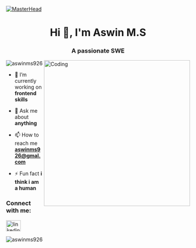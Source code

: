 [![MasterHead](https://repository-images.githubusercontent.com/588181932/e36ec678-7984-4cdd-8e4c-a3932772ff8e)](https://aswinms926.io)

<h1 align="center">Hi 👋, I'm Aswin M.S</h1>
<h3 align="center">A passionate SWE</h3>
<img align="right" alt="Coding" width="400" src="https://media0.giphy.com/media/v1.Y2lkPTc5MGI3NjExd3hmdzY2Z2RzNWNtamxqM2trM2gwdnI4MWF2a2Y5MXo1cDZqc2h4MiZlcD12MV9pbnRlcm5hbF9naWZfYnlfaWQmY3Q9Zw/qgQUggAC3Pfv687qPC/giphy.gif">


<p align="left"> <img src="https://komarev.com/ghpvc/?username=aswinms926&label=Profile%20views&color=0e75b6&style=flat" alt="aswinms926" /> </p>

- 🔭 I’m currently working on **frontend skills**

- 💬 Ask me about **anything**

- 📫 How to reach me **aswinms926@gmal.com**

- ⚡ Fun fact **i think i am a human**

<h3 align="left">Connect with me:</h3>
<p align="left">
<a href="https://linkedin.com/in/linkedin.com/in/aswin-ms-cse" target="blank"><img align="center" src="https://raw.githubusercontent.com/rahuldkjain/github-profile-readme-generator/master/src/images/icons/Social/linked-in-alt.svg" alt="linkedin.com/in/aswin-ms-cse" height="30" width="40" /></a>
</p>

<p><img align="center" src="https://github-readme-streak-stats.herokuapp.com/?user=aswinms926&" alt="aswinms926" /></p>
